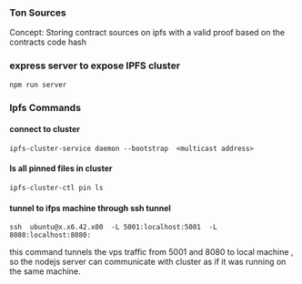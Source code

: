 ### Ton Sources 
Concept: Storing contract sources on ipfs with a valid proof based on the contracts code hash

### express server to expose IPFS cluster
`npm run server`



### Ipfs Commands 


#### connect to cluster 
`ipfs-cluster-service daemon --bootstrap  <multicast address>`

#### ls all pinned files in cluster 
`ipfs-cluster-ctl pin ls` 


#### tunnel to ifps machine through ssh tunnel 
`ssh  ubuntu@x.x6.42.x00  -L 5001:localhost:5001  -L 8080:localhost:8080:`

this command tunnels the vps traffic from 5001 and 8080 to local machine , so the nodejs server can communicate with cluster as if it was running on the same machine.
